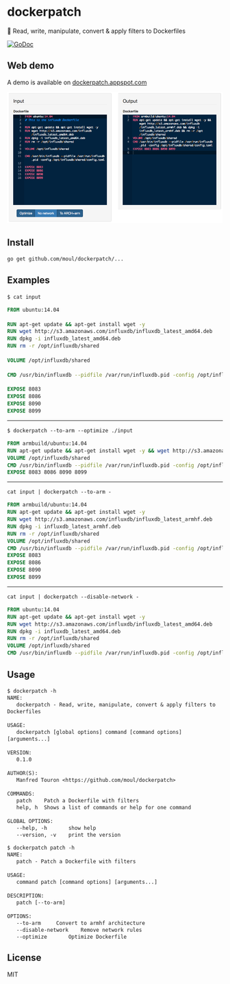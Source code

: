 # dockerpatch
:whale: Read, write, manipulate, convert &amp; apply filters to Dockerfiles

[![GoDoc](https://godoc.org/github.com/moul/dockerpatch?status.svg)](https://godoc.org/github.com/moul/dockerpatch)

## Web demo

A demo is available on [dockerpatch.appspot.com](https://dockerpatch.appspot.com)

[![Screenshot](https://raw.githubusercontent.com/moul/dockerpatch/master/assets/screen.png)](https://dockerpatch.appspot.com)

## Install

```bash
go get github.com/moul/dockerpatch/...
```


## Examples

```console
$ cat input
```

```Dockerfile
FROM ubuntu:14.04

RUN apt-get update && apt-get install wget -y
RUN wget http://s3.amazonaws.com/influxdb/influxdb_latest_amd64.deb
RUN dpkg -i influxdb_latest_amd64.deb
RUN rm -r /opt/influxdb/shared

VOLUME /opt/influxdb/shared

CMD /usr/bin/influxdb --pidfile /var/run/influxdb.pid -config /opt/influxdb/shared/config.toml

EXPOSE 8083
EXPOSE 8086
EXPOSE 8090
EXPOSE 8099
```

---

```console
$ dockerpatch --to-arm --optimize ./input
```

```Dockerfile
FROM armbuild/ubuntu:14.04
RUN apt-get update && apt-get install wget -y && wget http://s3.amazonaws.com/influxdb/influxdb_latest_armhf.deb && dpkg -i influxdb_latest_armhf.deb && rm -r /opt/influxdb/shared
VOLUME /opt/influxdb/shared
CMD /usr/bin/influxdb --pidfile /var/run/influxdb.pid -config /opt/influxdb/shared/config.toml
EXPOSE 8083 8086 8090 8099
```

---

```console
cat input | dockerpatch --to-arm -
```

```Dockerfile
FROM armbuild/ubuntu:14.04
RUN apt-get update && apt-get install wget -y
RUN wget http://s3.amazonaws.com/influxdb/influxdb_latest_armhf.deb
RUN dpkg -i influxdb_latest_armhf.deb
RUN rm -r /opt/influxdb/shared
VOLUME /opt/influxdb/shared
CMD /usr/bin/influxdb --pidfile /var/run/influxdb.pid -config /opt/influxdb/shared/config.toml
EXPOSE 8083
EXPOSE 8086
EXPOSE 8090
EXPOSE 8099
```

---

```console
cat input | dockerpatch --disable-network -
```

```Dockerfile
FROM ubuntu:14.04
RUN apt-get update && apt-get install wget -y
RUN wget http://s3.amazonaws.com/influxdb/influxdb_latest_amd64.deb
RUN dpkg -i influxdb_latest_amd64.deb
RUN rm -r /opt/influxdb/shared
VOLUME /opt/influxdb/shared
CMD /usr/bin/influxdb --pidfile /var/run/influxdb.pid -config /opt/influxdb/shared/config.toml
```

## Usage

```console
$ dockerpatch -h
NAME:
   dockerpatch - Read, write, manipulate, convert & apply filters to Dockerfiles

USAGE:
   dockerpatch [global options] command [command options] [arguments...]

VERSION:
   0.1.0

AUTHOR(S):
   Manfred Touron <https://github.com/moul/dockerpatch>

COMMANDS:
   patch	Patch a Dockerfile with filters
   help, h	Shows a list of commands or help for one command

GLOBAL OPTIONS:
   --help, -h		show help
   --version, -v	print the version
```

```console
$ dockerpatch patch -h
NAME:
   patch - Patch a Dockerfile with filters

USAGE:
   command patch [command options] [arguments...]

DESCRIPTION:
   patch [--to-arm]

OPTIONS:
   --to-arm		Convert to armhf architecture
   --disable-network	Remove network rules
   --optimize		Optimize Dockerfile
```

## License

MIT
